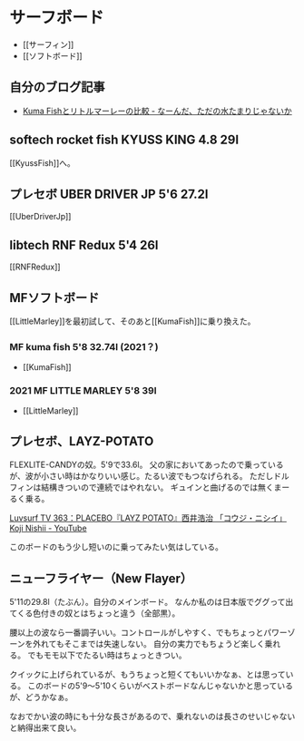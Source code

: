 # サーフボード

- [[サーフィン]]
- [[ソフトボード]]

## 自分のブログ記事

- [Kuma Fishとリトルマーレーの比較 - なーんだ、ただの水たまりじゃないか](https://karino2.github.io/2024/09/29/kumafish_vs_littlemarley.html)

## softech rocket fish KYUSS KING 4.8 29l

[[KyussFish]]へ。

## プレセボ UBER DRIVER JP 5'6 27.2l

[[UberDriverJp]]

## libtech RNF Redux 5'4 26l

[[RNFRedux]]

## MFソフトボード

[[LittleMarley]]を最初試して、そのあと[[KumaFish]]に乗り換えた。

### MF kuma fish 5'8 32.74l (2021？)

- [[KumaFish]]

### 2021 MF LITTLE MARLEY 5'8 39l

- [[LittleMarley]] 

## プレセボ、LAYZ-POTATO

FLEXLITE-CANDYの奴。5'9で33.6l。
父の家においてあったので乗っているが、波が小さい時はかなりいい感じ。たるい波でもつなげられる。
ただしドルフィンは結構きついので連続ではやれない。
ギュインと曲げるのでは無くまーるく乗る。

[Luvsurf TV 363：PLACEBO『LAYZ POTATO』西井浩治 「コウジ・ニシイ」Koji Nishii - YouTube](https://www.youtube.com/watch?v=x8Bw_VHkPeM)

このボードのもう少し短いのに乗ってみたい気はしている。

## ニューフライヤー（New Flayer）

5'11の29.8l（たぶん）。自分のメインボード。
なんか私のは日本版でググって出てくる色付きの奴とはちょっと違う（全部黒）。

腰以上の波なら一番調子いい。コントロールがしやすく、でもちょっとパワーゾーンを外れてもそこまでは失速しない。
自分の実力でもちょうど楽しく乗れる。
でもモモ以下でたるい時はちょっときつい。

クイックに上げられているが、もうちょっと短くてもいいかなぁ、とは思っている。
このボードの5'9〜5'10くらいがベストボードなんじゃないかと思っているが、どうかなぁ。

なおでかい波の時にも十分な長さがあるので、乗れないのは長さのせいじゃないと納得出来て良い。